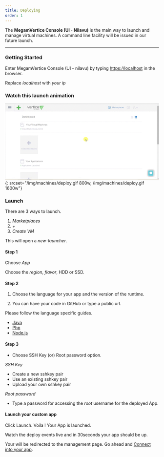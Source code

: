 ```yaml
---
title: Deploying
order: 1
---
```


The **MegamVertice Console (UI - Nilavu)** is the main way to launch and manage virtual machines. A command line facility will be issued in our future launch.

---

### Getting Started

Enter MegamVertice Console (UI - nilavu) by typing [https://localhost](https://localhost) in the browser.

Replace *localhost* with *your ip*

### Watch this launch animation

![Deploying Machine](/img/machines/deploy.gif){: srcset="/img/machines/deploy.gif 800w, /img/machines/deploy.gif 1600w"}

### Launch

There are 3 ways to launch.

1. *Marketplaces*
2. *+*
3. *Create VM*

This will open a *new-launcher*.

#### Step 1

Choose *App*

Choose the *region*, *flavor*, HDD or SSD.

#### Step 2

1. Choose the language for your app and the version of the runtime.

2. You can  have your code in GitHub or type a public url.

Please follow the language specific guides.

- [Java](/customapps/java)
- [Php](/customapps/php)
- [Node.js](/customapps/nodejs)

#### Step 3

- Choose SSH Key (or) Root password option.

*SSH Key*

- Create a new sshkey pair
- Use an existing sshkey pair
- Upload your own sshkey pair

*Root password*

- Type a password for accessing the *root* username for the deployed App.

#### Launch your custom app

Click Launch. Voila ! Your App is launched.

Watch the deploy events live and in 30seconds your app should be up.

Your will be redirected to the management page. Go ahead and [Connect into your app](/machines/connecting).
